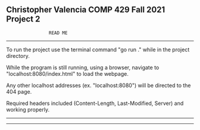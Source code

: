 Christopher Valencia
COMP 429 Fall 2021
Project 2
-------------------------------------------------------------------------------------------
					READ ME
-------------------------------------------------------------------------------------------
To run the project use the terminal command "go run ." while in the project directory.

While the program is still running, using a browser, navigate to "localhost:8080/index.html" to load the webpage.

Any other localhost addresses (ex. "localhost:8080") will be directed to the 404 page.

Required headers included (Content-Length, Last-Modified, Server) and working properly.

-------------------------------------------------------------------------------------------
-------------------------------------------------------------------------------------------